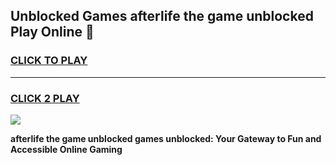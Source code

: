 
## Unblocked Games afterlife the game unblocked Play Online 👋
<h3>
<a href="https://news.freeplayer.one?title=afterlife_the_game_unblocked&ref=17F">CLICK TO PLAY</a></h3>
<hr>

<h3>
<a href="https://news.freeplayer.one?title=afterlife_the_game_unblocked&ref=17F">CLICK 2 PLAY</a>
  
</h3>

<a href="https://news.freeplayer.one?title=afterlife_the_game_unblocked&ref=17F/"><img src="https://clearcache.store/games.png"></a>


**afterlife the game unblocked games unblocked: Your Gateway to Fun and Accessible Online Gaming**
